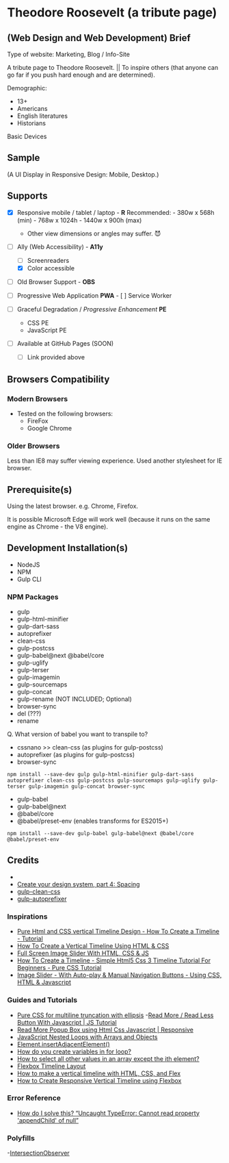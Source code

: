 # Theodore Roosevelt (a tribute page)


## (Web Design and Web Development) Brief

Type of website: Marketing, Blog / Info-Site

A tribute page to Theodore Roosevelt. || To inspire others (that anyone can go far if you push hard enough and are determined).

Demographic:
- 13+
- Americans
- English literatures
- Historians

Basic Devices


## Sample

(A UI Display in Responsive Design: Mobile, Desktop.)

## Supports

- [x] Responsive mobile / tablet / laptop - **R**
    Recommended:
        - 380w x 568h (min)
        - 768w x 1024h
        - 1440w x 900h (max)

    * Other view dimensions or angles may suffer. :smiling_imp:

- [ ] Ally (Web Accessibility) - **A11y**
    - [ ] Screenreaders
    - [x] Color accessible

- [ ] Old Browser Support - **OBS**

- [ ] Progressive Web Application **PWA**
      - [ ] Service Worker

- [ ] Graceful Degradation / *Progressive Enhancement* **PE**
    - CSS PE
    - JavaScript PE

- [ ] Available at GitHub Pages (SOON)
    - [ ] Link provided above


## Browsers Compatibility

### Modern Browsers

* Tested on the following browsers:
    - FireFox
    - Google Chrome


### Older Browsers

Less than IE8 may suffer viewing experience. Used another stylesheet for IE browser.


## Prerequisite(s)

Using the latest browser. e.g. Chrome, Firefox.

It is possible Microsoft Edge will work well (because it runs on the same engine as Chrome - the V8 engine).


## Development Installation(s)

* NodeJS
* NPM
* Gulp CLI

### NPM Packages

* gulp
* gulp-html-minifier
* gulp-dart-sass
* autoprefixer
* clean-css
* gulp-postcss
* gulp-babel@next @babel/core
* gulp-uglify
* gulp-terser
* gulp-imagemin
* gulp-sourcemaps
* gulp-concat
* gulp-rename (NOT INCLUDED; Optional)
* browser-sync
* del (???)
* rename

Q. What version of babel you want to transpile to?

* cssnano >> clean-css (as plugins for gulp-postcss)
* autoprefixer (as plugins for gulp-postcss)
* browser-sync

```
npm install --save-dev gulp gulp-html-minifier gulp-dart-sass autoprefixer clean-css gulp-postcss gulp-sourcemaps gulp-uglify gulp-terser gulp-imagemin gulp-concat browser-sync
```

* gulp-babel
* gulp-babel@next
* @babel/core
* @babel/preset-env (enables transforms for ES2015+)

```
npm install --save-dev gulp-babel gulp-babel@next @babel/core @babel/preset-env
```


## Credits

- [](https://www.compart.com/en/unicode/search?q=arrow#characters)
- [Create your design system, part 4: Spacing](https://medium.com/codyhouse/create-your-design-system-part-4-spacing-895c9213e2b9)
- [gulp-clean-css](https://www.npmjs.com/package/gulp-clean-css)
- [gulp-autoprefixer](https://www.npmjs.com/package/gulp-autoprefixer)

### Inspirations

- [Pure Html and CSS vertical Timeline Design - How To Create a Timeline - Tutorial](https://youtu.be/X6aMWDDJlJg)
- [How To Create a Vertical Timeline Using HTML & CSS](https://www.youtube.com/watch?v=zNccqv0g6Q4&ab_channel=WEBCIFAR)
- [Full Screen Image Slider With HTML, CSS & JS](https://youtu.be/7ZO2RTMNSAY)
- [How To Create a Timeline - Simple Html5 Css 3 Timeline Tutorial For Beginners - Pure CSS Tutorial](https://www.youtube.com/watch?v=sWvRIYJZJ-c&ab_channel=OnlineTutorials)
- [Image Slider - With Auto-play & Manual Navigation Buttons - Using CSS, HTML & Javascript](https://youtu.be/0wvrlOyGlq0)

### Guides and Tutorials

- [Pure CSS for multiline truncation with ellipsis](http://hackingui.com/a-pure-css-solution-for-multiline-text-truncation/)
-[Read More / Read Less Button With Javascript | JS Tutorial](https://youtu.be/A_7sRo-mgz4)
- [Read More Popup Box using Html Css Javascript | Responsive](https://youtu.be/DrshwKL_TYo)
- [JavaScript Nested Loops with Arrays and Objects](https://youtu.be/AqgVLYpBWG8)
- [Element.insertAdjacentElement()](https://developer.mozilla.org/en-US/docs/Web/API/Element/insertAdjacentElement)
- [How do you create variables in for loop?](https://stackoverflow.com/questions/10325651/how-do-you-create-variables-in-for-loop)
- [How to select all other values in an array except the ith element?](https://stackoverflow.com/questions/15361189/how-to-select-all-other-values-in-an-array-except-the-ith-element)
- [Flexbox Timeline Layout](https://codepen.io/paulhbarker/pen/apvGdv)
- [How to make a vertical timeline with HTML, CSS, and Flex](https://stackoverflow.com/questions/54371446/how-to-make-a-vertical-timeline-with-html-css-and-flex)
- [How to Create Responsive Vertical Timeline using Flexbox](https://youtu.be/iYOiK2FK4rs)

### Error Reference

- [How do I solve this? “Uncaught TypeError: Cannot read property 'appendChild' of null”](https://stackoverflow.com/questions/37133990/how-do-i-solve-this-uncaught-typeerror-cannot-read-property-appendchild-of)

### Polyfills

-[IntersectionObserver](https://github.com/w3c/IntersectionObserver/tree/master/polyfill)